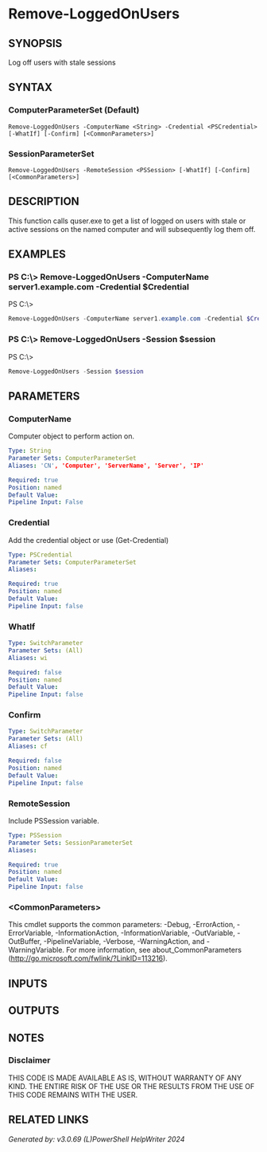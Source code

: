 ﻿# Remove-LoggedOnUsers

## SYNOPSIS
Log off users with stale sessions

## SYNTAX

### ComputerParameterSet (Default)
```
Remove-LoggedOnUsers -ComputerName <String> -Credential <PSCredential> [-WhatIf] [-Confirm] [<CommonParameters>]
```

### SessionParameterSet
```
Remove-LoggedOnUsers -RemoteSession <PSSession> [-WhatIf] [-Confirm] [<CommonParameters>]
```

## DESCRIPTION
This function calls quser.exe to get a list of logged on users with stale or active sessions on the named computer and will subsequently log them off.

## EXAMPLES

### PS C:\\\> Remove-LoggedOnUsers -ComputerName server1.example.com -Credential $Credential
PS C:\\\>
```powershell
Remove-LoggedOnUsers -ComputerName server1.example.com -Credential $Credential
```

### PS C:\\\> Remove-LoggedOnUsers -Session $session
PS C:\\\>
```powershell
Remove-LoggedOnUsers -Session $session
```

## PARAMETERS

### ComputerName
Computer object to perform action on.

```yaml
Type: String
Parameter Sets: ComputerParameterSet
Aliases: 'CN', 'Computer', 'ServerName', 'Server', 'IP'

Required: true
Position: named
Default Value: 
Pipeline Input: False
```

### Credential
Add the credential object or use (Get-Credential)

```yaml
Type: PSCredential
Parameter Sets: ComputerParameterSet
Aliases: 

Required: true
Position: named
Default Value: 
Pipeline Input: false
```

### WhatIf


```yaml
Type: SwitchParameter
Parameter Sets: (All)
Aliases: wi

Required: false
Position: named
Default Value: 
Pipeline Input: false
```

### Confirm


```yaml
Type: SwitchParameter
Parameter Sets: (All)
Aliases: cf

Required: false
Position: named
Default Value: 
Pipeline Input: false
```

### RemoteSession
Include PSSession variable.

```yaml
Type: PSSession
Parameter Sets: SessionParameterSet
Aliases: 

Required: true
Position: named
Default Value: 
Pipeline Input: false
```

### \<CommonParameters\>
This cmdlet supports the common parameters: -Debug, -ErrorAction, -ErrorVariable, -InformationAction, -InformationVariable, -OutVariable, -OutBuffer, -PipelineVariable, -Verbose, -WarningAction, and -WarningVariable. For more information, see about_CommonParameters (http://go.microsoft.com/fwlink/?LinkID=113216).

## INPUTS

## OUTPUTS

## NOTES

### Disclaimer
THIS CODE IS MADE AVAILABLE AS IS, WITHOUT WARRANTY OF ANY KIND. THE ENTIRE RISK OF THE USE OR THE RESULTS FROM THE USE OF THIS CODE REMAINS WITH THE USER.

## RELATED LINKS


*Generated by: v3.0.69 (L)PowerShell HelpWriter 2024*
